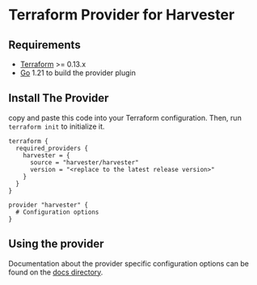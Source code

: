 # Terraform Provider for Harvester

## Requirements

- [Terraform](https://www.terraform.io/downloads.html) >= 0.13.x
- [Go](https://golang.org/doc/install) 1.21 to build the provider plugin

## Install The Provider

copy and paste this code into your Terraform configuration. Then, run `terraform init` to initialize it.

```hcl
terraform {
  required_providers {
    harvester = {
      source = "harvester/harvester"
      version = "<replace to the latest release version>"
    }
  }
}

provider "harvester" {
  # Configuration options
}
```

## Using the provider

Documentation about the provider specific configuration options can be found on the [docs directory](docs).
